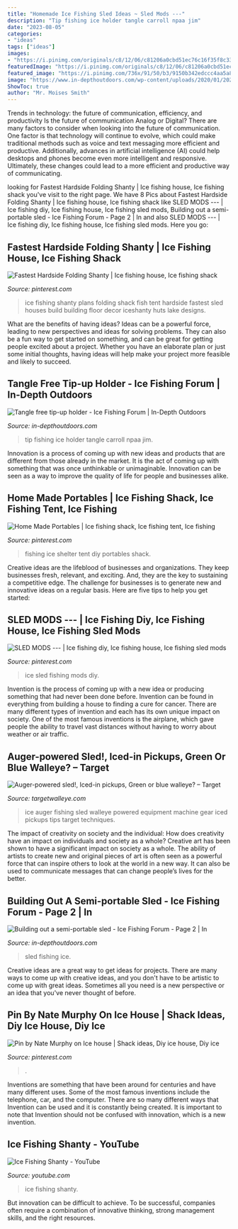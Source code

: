 ```yaml
---
title: "Homemade Ice Fishing Sled Ideas ~ Sled Mods ---"
description: "Tip fishing ice holder tangle carroll npaa jim"
date: "2023-08-05"
categories:
- "ideas"
tags: ["ideas"]
images:
- "https://i.pinimg.com/originals/c8/12/06/c81206a0cbd51ec76c16f35f8c33e88f.png"
featuredImage: "https://i.pinimg.com/originals/c8/12/06/c81206a0cbd51ec76c16f35f8c33e88f.png"
featured_image: "https://i.pinimg.com/736x/91/50/b3/9150b342edccc4aa5a814c376e1db8e5.jpg"
image: "https://www.in-depthoutdoors.com/wp-content/uploads/2020/01/20200109_171411.jpg"
ShowToc: true
author: "Mr. Moises Smith"
---
```



Trends in technology: the future of communication, efficiency, and productivity
Is the future of communication Analog or Digital? 
There are many factors to consider when looking into the future of communication. One factor is that technology will continue to evolve, which could make traditional methods such as voice and text messaging more efficient and productive. Additionally, advances in artificial intelligence (AI) could help desktops and phones become even more intelligent and responsive. Ultimately, these changes could lead to a more efficient and productive way of communicating.

	

		
looking for Fastest Hardside Folding Shanty | Ice fishing house, Ice fishing shack you've visit to the right page. We have 8 Pics about Fastest Hardside Folding Shanty | Ice fishing house, Ice fishing shack like SLED MODS --- | Ice fishing diy, Ice fishing house, Ice fishing sled mods, Building out a semi-portable sled - Ice Fishing Forum - Page 2 | In and also SLED MODS --- | Ice fishing diy, Ice fishing house, Ice fishing sled mods. Here you go:
		
    
## Fastest Hardside Folding Shanty | Ice Fishing House, Ice Fishing Shack

<img loading=lazy src="https://i.pinimg.com/736x/d0/16/5f/d0165fc7391db9cf0b0ca9b6d33bec76--ice-fishing-house-woodworking-projects.jpg" onerror="this.onerror=null;this.src='https://tse2.mm.bing.net/th?id=OIP.3l4mo8R21l2gze8DMoig6AHaHX&amp;pid=15.1';" alt="Fastest Hardside Folding Shanty | Ice fishing house, Ice fishing shack">

_Source: pinterest.com_

>ice fishing shanty plans folding shack fish tent hardside fastest sled houses build building floor decor iceshanty huts lake designs. 

	

What are the benefits of having ideas?
Ideas can be a powerful force, leading to new perspectives and ideas for solving problems. They can also be a fun way to get started on something, and can be great for getting people excited about a project. Whether you have an elaborate plan or just some initial thoughts, having ideas will help make your project more feasible and likely to succeed.

    
## Tangle Free Tip-up Holder - Ice Fishing Forum | In-Depth Outdoors

<img loading=lazy src="https://www.in-depthoutdoors.com/wp-content/uploads/bbu_images/fishing/post_images/1262454183_RocketLauncher.jpg" onerror="this.onerror=null;this.src='https://tse1.mm.bing.net/th?id=OIP.iLlMgPxyfmmaWZ2v6UVCFwAAAA&amp;pid=15.1';" alt="Tangle free tip-up holder - Ice Fishing Forum | In-Depth Outdoors">

_Source: in-depthoutdoors.com_

>tip fishing ice holder tangle carroll npaa jim. 

	

Innovation is a process of coming up with new ideas and products that are different from those already in the market. It is the act of coming up with something that was once unthinkable or unimaginable. Innovation can be seen as a way to improve the quality of life for people and businesses alike.

    
## Home Made Portables | Ice Fishing Shack, Ice Fishing Tent, Ice Fishing

<img loading=lazy src="https://i.pinimg.com/736x/3e/3f/65/3e3f65b365f6d21126d02f4a703d5441--ice-fishing-home-made.jpg" onerror="this.onerror=null;this.src='https://tse2.mm.bing.net/th?id=OIP.aSY8BfVB2RpLlSUXZ0GG3AHaFj&amp;pid=15.1';" alt="Home Made Portables | Ice fishing shack, Ice fishing tent, Ice fishing">

_Source: pinterest.com_

>fishing ice shelter tent diy portables shack. 

	

Creative ideas are the lifeblood of businesses and organizations. They keep businesses fresh, relevant, and exciting. And, they are the key to sustaining a competitive edge. The challenge for businesses is to generate new and innovative ideas on a regular basis. Here are five tips to help you get started:

    
## SLED MODS --- | Ice Fishing Diy, Ice Fishing House, Ice Fishing Sled Mods

<img loading=lazy src="https://i.pinimg.com/736x/91/50/b3/9150b342edccc4aa5a814c376e1db8e5.jpg" onerror="this.onerror=null;this.src='https://tse3.mm.bing.net/th?id=OIP.fVgXnMAA0hdaVQXxtcRd-gHaJ3&amp;pid=15.1';" alt="SLED MODS --- | Ice fishing diy, Ice fishing house, Ice fishing sled mods">

_Source: pinterest.com_

>ice sled fishing mods diy. 

	

Invention is the process of coming up with a new idea or producing something that had never been done before. Invention can be found in everything from building a house to finding a cure for cancer. There are many different types of invention and each has its own unique impact on society. One of the most famous inventions is the airplane, which gave people the ability to travel vast distances without having to worry about weather or air traffic.

    
## Auger-powered Sled!, Iced-in Pickups, Green Or Blue Walleye? – Target

<img loading=lazy src="https://targetwalleye.com/wp-content/uploads/2015/01/Auger_machine_1_150108.jpg" onerror="this.onerror=null;this.src='https://tse4.mm.bing.net/th?id=OIP.VkhNWL247eLkUew9ZtVfjgHaE0&amp;pid=15.1';" alt="Auger-powered sled!, Iced-in pickups, Green or blue walleye? – Target">

_Source: targetwalleye.com_

>ice auger fishing sled walleye powered equipment machine gear iced pickups tips target techniques. 

	

The impact of creativity on society and the individual: How does creativity have an impact on individuals and society as a whole?
Creative art has been shown to have a significant impact on society as a whole. The ability of artists to create new and original pieces of art is often seen as a powerful force that can inspire others to look at the world in a new way. It can also be used to communicate messages that can change people’s lives for the better.

    
## Building Out A Semi-portable Sled - Ice Fishing Forum - Page 2 | In

<img loading=lazy src="https://www.in-depthoutdoors.com/wp-content/uploads/2020/01/20200109_171411.jpg" onerror="this.onerror=null;this.src='https://tse1.mm.bing.net/th?id=OIP.98ACjdc-MCIoMSkRsE75VgHaPP&amp;pid=15.1';" alt="Building out a semi-portable sled - Ice Fishing Forum - Page 2 | In">

_Source: in-depthoutdoors.com_

>sled fishing ice. 

	

Creative ideas are a great way to get ideas for projects. There are many ways to come up with creative ideas, and you don't have to be artistic to come up with great ideas. Sometimes all you need is a new perspective or an idea that you've never thought of before.

    
## Pin By Nate Murphy On Ice House | Shack Ideas, Diy Ice House, Diy Ice

<img loading=lazy src="https://i.pinimg.com/originals/c8/12/06/c81206a0cbd51ec76c16f35f8c33e88f.png" onerror="this.onerror=null;this.src='https://tse2.mm.bing.net/th?id=OIP.OLjCINN800EVwvnlR6JEbwHaNK&amp;pid=15.1';" alt="Pin by Nate Murphy on Ice house | Shack ideas, Diy ice house, Diy ice">

_Source: pinterest.com_

>. 

	

Inventions are something that have been around for centuries and have many different uses. Some of the most famous inventions include the telephone, car, and the computer. There are so many different ways that Invention can be used and it is constantly being created. It is important to note that Invention should not be confused with innovation, which is a new invention.

    
## Ice Fishing Shanty - YouTube

<img loading=lazy src="https://i.ytimg.com/vi/c1IOjDGYTdE/maxresdefault.jpg" onerror="this.onerror=null;this.src='https://tse4.mm.bing.net/th?id=OIP.8IoHP2ijU3ZrRzVtGHSV7wHaEK&amp;pid=15.1';" alt="Ice Fishing Shanty - YouTube">

_Source: youtube.com_

>ice fishing shanty. 

	

But innovation can be difficult to achieve. To be successful, companies often require a combination of innovative thinking, strong management skills, and the right resources.

